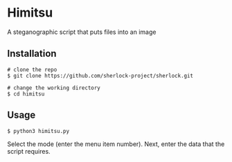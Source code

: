 # Himitsu
А steganographic script that puts files into an image

## Installation
```console
# clone the repo
$ git clone https://github.com/sherlock-project/sherlock.git

# change the working directory
$ cd himitsu
```
## Usage
```console
$ python3 himitsu.py
```
Select the mode (enter the menu item number). Next, enter the data that the script requires.
